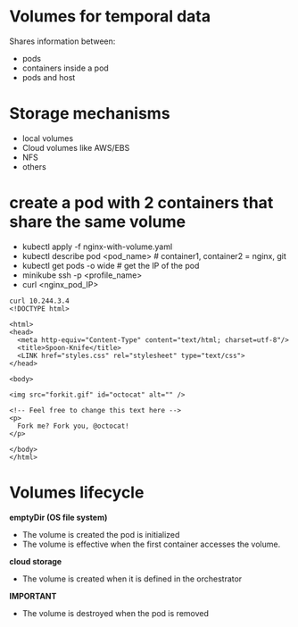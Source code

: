 # Volumes for temporal data
Shares information between:
- pods
- containers inside a pod
- pods and host

# Storage mechanisms
- local volumes
- Cloud volumes like AWS/EBS
- NFS
- others

# create a pod with 2 containers that share the same volume
- kubectl apply -f nginx-with-volume.yaml
- kubectl describe pod <pod_name>                   # container1, container2 = nginx, git
- kubectl get pods -o wide                          # get the IP of the pod
- minikube ssh -p <profile_name>
- curl <nginx_pod_IP>
```
curl 10.244.3.4
<!DOCTYPE html>

<html>
<head>
  <meta http-equiv="Content-Type" content="text/html; charset=utf-8"/>
  <title>Spoon-Knife</title>
  <LINK href="styles.css" rel="stylesheet" type="text/css">
</head>

<body>

<img src="forkit.gif" id="octocat" alt="" />

<!-- Feel free to change this text here -->
<p>
  Fork me? Fork you, @octocat!
</p>

</body>
</html>
```

# Volumes lifecycle

**emptyDir (OS file system)**
- The volume is created the pod is initialized
- The volume is effective when the first container accesses the volume.

**cloud storage**
- The volume is created when it is defined in the orchestrator

**IMPORTANT**
- The volume is destroyed when the pod is removed